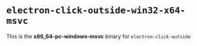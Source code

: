 # `electron-click-outside-win32-x64-msvc`

This is the **x86_64-pc-windows-msvc** binary for `electron-click-outside`
